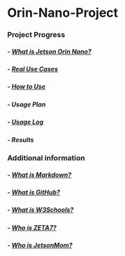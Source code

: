# Orin-Nano-Project

### Project Progress

##### - [What is Jetson Orin Nano?](What_is_Jetson_Orin_Nano.md)

##### - [Real Use Cases](Real_Use_Cases.md)

##### - [How to Use](How_to_Use.md)

##### - Usage Plan

##### - [Usage Log](Usage_Log.md)

##### - Results


### Additional information

##### - [What is Markdown?](What_is_Markdowm.md)

##### - [What is GitHub?](What_is_GitHub.md)

##### - [What is W3Schools?](What_is_W3Schools.md)

##### - [Who is ZETA7?](Who_is_ZETA7.md)

##### - [Who is JetsonMom?](Who_is_JetsonMom?.md)
